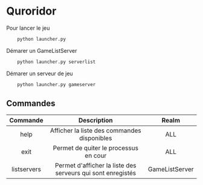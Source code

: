 # Quroridor


Pour lancer le jeu
```bash
    python launcher.py
```

Démarer un GameListServer
```bash
    python launcher.py serverlist
```

Démarer un serveur de jeu
```bash
    python launcher.py gameserver
```
## Commandes

| Commande | Description | Realm
| :---: | :---: | :---: |
| help | Afficher la liste des commandes disponibles | ALL |
| exit | Permet de quiter le processus en cour | ALL |
| listservers | Permet d'afficher la liste des serveurs qui sont enregistés | GameListServer
